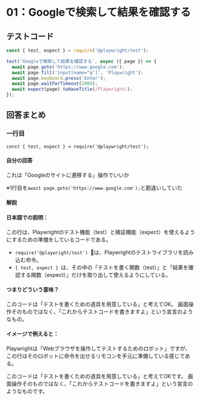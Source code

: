 # 01：Googleで検索して結果を確認する

## テストコード

```js
const { test, expect } = require('@playwright/test');

test('Googleで検索して結果を確認する', async ({ page }) => {
  await page.goto('https://www.google.com');
  await page.fill('input[name="q"]', 'Playwright');
  await page.keyboard.press('Enter');
  await page.waitForTimeout(2000);
  await expect(page).toHaveTitle(/Playwright/);
});
```

## 回答まとめ

### 一行目

```ja
const { test, expect } = require('@playwright/test');

```

#### 自分の回答

これは「Googleのサイトに遷移する」操作でいいか

※1行目を`await page.goto('https://www.google.com');`と勘違いしていた

#### 解説

#### 日本語での説明：

この行は、Playwrightのテスト機能（test）と検証機能（expect）を使えるようにするための準備をしているコードである。
- `require('@playwright/test') `は、Playwrightのテストライブラリを読み込む命令。
- `{ test, expect } `は、その中の「テストを書く関数（test）」と「結果を確認する関数（expect）」だけを取り出して使えるようにしている。

#### つまりどういう意味？

このコードは「テストを書くための道具を用意している」と考えてOK。
画面操作そのものではなく、「これからテストコードを書きますよ」という宣言のようなもの。

#### イメージで例えると：

Playwrightは「Webブラウザを操作してテストするためのロボット」ですが、この行はそのロボットに命令を出せるリモコンを手元に準備している感じである。




このコードは「テストを書くための道具を用意している」と考えてOKです。
画面操作そのものではなく、「これからテストコードを書きますよ」という宣言のようなものです。



